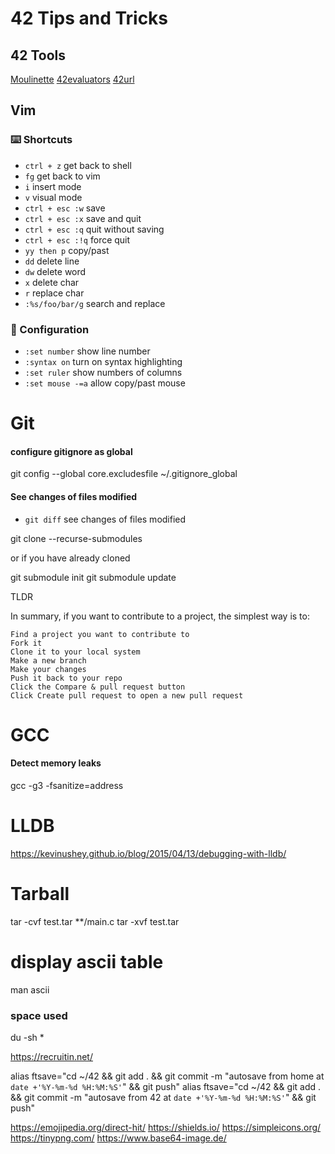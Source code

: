 # 42 Tips and Tricks

## 42 Tools
[Moulinette](https://moulinette.42lausanne.ch/)
[42evaluators](https://42evaluatiors.com)
[42url](https://42url.com/)

## Vim
### ⌨️ Shortcuts
- `ctrl + z` get back to shell
- `fg` get back to vim
- `i` insert mode
- `v` visual mode
- `ctrl + esc :w` save
- `ctrl + esc :x` save and quit
- `ctrl + esc :q` quit without saving
- `ctrl + esc :!q` force quit
- `yy then p` copy/past
- `dd` delete line
- `dw` delete word
- `x` delete char
- `r` replace char
- `:%s/foo/bar/g` search and replace

### 🔧 Configuration
- `:set number` show line number
- `:syntax on` turn on syntax highlighting
- `:set ruler` show numbers of columns
- `:set mouse -=a` allow copy/past mouse

# Git
#### configure gitignore as global
git config --global core.excludesfile ~/.gitignore_global

#### See changes of files modified
- `git diff` see changes of files modified

git clone --recurse-submodules

or if you have already cloned

git submodule init 
git submodule update

TLDR

In summary, if you want to contribute to a project, the simplest way is to:

    Find a project you want to contribute to
    Fork it
    Clone it to your local system
    Make a new branch
    Make your changes
    Push it back to your repo
    Click the Compare & pull request button
    Click Create pull request to open a new pull request

# GCC
#### Detect memory leaks
gcc -g3 -fsanitize=address

# LLDB
https://kevinushey.github.io/blog/2015/04/13/debugging-with-lldb/


# Tarball
tar -cvf test.tar **/main.c
tar -xvf test.tar


# display ascii table
man ascii

### space used
du -sh *



https://recruitin.net/

alias ftsave="cd ~/42 && git add . && git commit -m \"autosave from home at `date +'%Y-%m-%d %H:%M:%S'`\" && git push"
alias ftsave="cd ~/42 && git add . && git commit -m \"autosave from 42 at `date +'%Y-%m-%d %H:%M:%S'`\" && git push"


https://emojipedia.org/direct-hit/
https://shields.io/
https://simpleicons.org/
https://tinypng.com/
https://www.base64-image.de/



